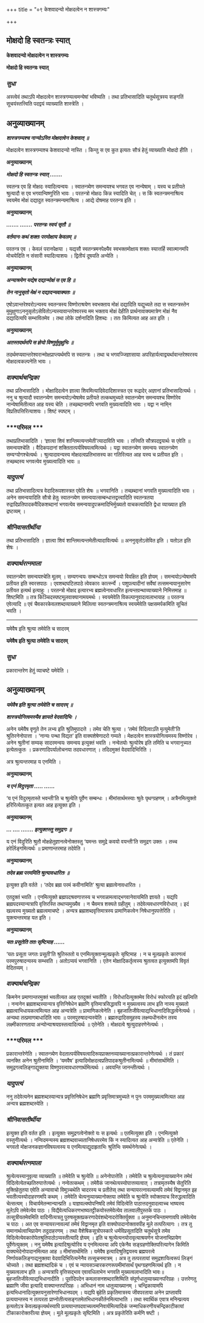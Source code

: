 +++
title = "०९ केशवादन्यो मोक्षदत्वेन न शास्त्रगम्यः"

+++


## मोक्षदो हि स्वतन्त्रः स्यात्

**केशवादन्यो मोक्षदत्वेन न शास्त्रगम्यः**

**मोक्षदो हि स्वतन्त्रः स्यात्**

### ***सुधा***

अस्त्वेवं तथाऽपि मोक्षदत्वेन शास्त्रगम्यत्वमन्येषां भविष्यति । तथा प्रतिभासादिति चतुर्थसूत्रस्य सङ्गतिं सूचयंस्तत्त्विति पदद्वयं व्याख्याति शास्त्रेति ।

## **अनुव्याख्यानम्**

***शास्त्रगम्यश्च नान्योऽस्ति मोक्षदत्वेन केशवात् ॥***

मोक्षदत्वेन शास्त्रगम्यश्च केशवादन्यो नास्ति । किन्तु स एव कुत इत्यतः सौत्रं हेतुं व्याख्याति मोक्षदो हीति ।

**अनुव्याख्यानम्**

***मोक्षदो हि स्वतन्त्रः स्यात् .......***

स्वतन्त्र एव हि मोक्षदः स्यादित्यन्वयः । स्वातन्त्र्येण समन्वयश्च भगवत एव नान्येषाम् । यस्य च प्रतीयते श्रुत्यादौ स एव भगवान्विष्णुरिति भावः । परतन्त्रो मोक्षदः किन्न स्यादिति चेत् । स किं स्वतन्त्रमनाश्रित्य स्वयमेव मोक्षं दद्यादुत स्वतन्त्रमन्यमाश्रित्य । आद्ये दोषमाह परतन्त्र इति ।

**अनुव्याख्यानम्**

***....... ....... परतन्त्रः स्वयं सृतौ ॥***

***वर्तमानः कथं शक्तः परमोक्षाय केवलम् ॥***

परतन्त्र एव । केवलं परानपेक्षया । यद्यसौ स्वतन्त्रमनपेक्ष्यैव स्वभक्तमोक्षाय शक्तः स्यात्तर्हि स्वात्मानमपि मोचयेदिति न संसारी स्यादित्याशयः । द्वितीयं दूषयति अन्येति ।

**अनुव्याख्यानम्**

***अन्याश्रयेण यद्येष दद्यान्मोक्षं स एव हि ॥***

***तेन नानुसृतो मेक्षं न दद्यादन्यवाक्यतः ॥***

एषोऽवान्तरेश्वरोऽन्यस्य स्वतन्त्रस्य विष्णोराश्रयेण स्वभक्ताय मोक्षं दद्यादिति यद्युच्यते तदा स स्वतन्त्रस्तेन मुमुक्षुणाऽननुसृतोऽसेवितोऽन्यस्यावान्तरेश्वरस्य मम भक्ताय मोक्षं देहीति प्रार्थनावाक्यमात्रेण मोक्षं नैव दद्यादित्यपि सम्भावितमेव । तथा लोके दर्शनादिति हिशब्दः । ततः किमित्यत आह अत इति ।

**अनुव्याख्यानम्**

***अतस्तदर्थमपि स ज्ञेयो विष्णुर्मुमुक्षुभिः ॥***

तदर्थमप्यवान्तरेश्वरान्मोक्षप्राप्त्यर्थमपि स स्वतन्त्रः । तथा च भगवज्जिज्ञासाया अपरिहार्यत्वाद्व्यर्थावान्तरेश्वरस्य मोक्षदत्वकल्पनेति भावः ।

### ***वाक्यार्थचन्द्रिका***

तथा प्रतिभासादिति । मोक्षादिदत्वेन ज्ञात्वा शिवमित्यादिवेदादिशास्त्रत एव रूद्रादेर् अज्ञानां प्रतिभासादित्यर्थः । ननु च श्रुत्यादौ स्वातन्त्र्येण समन्वयोऽन्येषामेव प्रतीयते तत्कथमुच्यते स्वातन्त्र्येण समन्वयश्च विष्णोरेव नान्येषामितीत्यत आह यस्य चेति । तच्छब्दानामपि भगवति मुख्यत्वादिति भावः । यद्वा न नामि्न विप्रतिपत्तिरित्याशयः । शिष्टं स्पष्टम् ।

### ***परिमल ***

तथाप्रतिभासादिति । ‘ज्ञात्वा शिवं शान्तिमत्यन्तमेती’त्यादाविति भावः । तत्त्विति सौत्रपदद्वयार्थः स एवेति ॥ समन्वयश्चेति । वैदिकपदानां शक्तितात्पर्यविषयत्वमित्यर्थः । यद्वा स्वातन्त्र्येण समन्वयः स्वातन्त्र्येण सम्यग्योगश्चेत्यर्थः । श्रुत्यादावन्यस्य मोक्षदत्वप्रतिभासस्य का गतिरित्यत आह यस्य च प्रतीयत इति । तच्छब्दस्य भगवत्येव मुख्यत्वादिति भावः ॥

### ***यादुपत्यं***

तथा प्रतिभासादित्यत्र वेदादिरूपशास्त्रत एवेति शेषः ॥ भगवानिति । तच्छब्दानां भगवति मुख्यत्वादिति भावः । अनेन समन्वयादिति सौत्रो हेतुः स्वातन्त्र्येण समन्वयात्सम्बन्धात्तद्वत्त्वादिति स्वतन्त्रतया रुद्रादिप्रतिपादकवैदिकशब्दानां भगवत्येव समन्वयादुपक्रमादिभिर्मुख्यतो वाचकत्वादिति द्वेधा व्याख्यात इति द्रष्टव्यम् ।

### ***श्रीनिवासतीर्थीया***

तथा प्रतिभासादिति । ज्ञात्वा शिवं शान्तिमत्यन्तमेतीत्यादावित्यर्थः ॥ अननुसृतोऽसेवित इति । यतोऽत इति शेषः ।

### ***वाक्यार्थरत्नमाला***

स्वातन्त्र्येण समन्वयश्चेति मूलम् । सम्यगन्वयः सम्बन्धोऽत्र समन्वयो विवक्षित इति ज्ञेयम् । समन्वयोऽन्येषामपि प्रतीयत इति स्वरसपाठः । एवशब्दघटितपाठे त्वेवकारः कार्त्स्न्ये । पशुपत्यादीनां सर्वेषां तत्समन्वयानुसारेण प्रतीयत इत्यर्थ इत्याहुः । परतन्त्रो मोक्षद इत्यारभ्य ब्रह्मत्वेनावधारित इत्यन्तग्रन्थाव्याख्याने निमित्तमाह ॥ शिष्टमिति ॥ तत्र किञ्चिदस्पष्टमूलवाक्यानामयमर्थः । स्वयमेवेति विकल्पानुवादत्वलाभायाह ॥ परतन्त्र एवेत्यादि ॥ एवं चैवकारकेवलशब्दव्याख्याने मिलित्वा स्वतन्त्रमनाश्रित्य स्वयमेवेति पक्षसमर्पकमिति सूचितं भवति ।

------------------------------------------------------------------------

यमेवैष इति श्रुत्या तमेवेति च सादरम्

**यमेवैष इति श्रुत्या तमेवेति च सादरम्**

### ***सुधा***

प्रकारान्तरेण हेतुं व्याचष्टे यमेवेति ।

## **अनुव्याख्यानम्**

***यमेवैष इति श्रुत्या तमेवेति च सादरम् ॥***

***शास्त्रयोनित्वमस्यैव ज्ञायते वेदवादिभिः ।***

अनेन यमेवैष वृणुते तेन लभ्य इति श्रुतिमुपादत्ते । तमेव चेति श्रुत्या । ‘तमेवं विदित्वाऽति मृत्युमेती’ति श्रुतिरनेनोपात्ता । ‘नान्यः पन्था विद्यत’ इति वाक्यशेषेणादरो गम्यते । मेक्षदत्वेन शास्त्रयोनित्वमस्य विष्णोरेव । अनेन श्रुतीनां सम्यक् सादरमन्वयः समन्वय इत्युक्तं भवति । नन्वेतयोः श्रुत्योरेष इति तमिति च भगवानुच्यत इत्येतत्कुतः । प्रकरणादिपर्यालोचनया तदवधारणात् । तदिदमुक्तं वेदवादिभिरिति ।

अत्र श्रुत्यन्तरमाह य एनमिति ।

**अनुव्याख्यानम्**

***य एनं विदुरमृता ..... ......***

‘य एनं विदुरमृतास्ते भवन्ती’ति च श्रुत्येति पूर्वेण सम्बन्धः । मीमांसार्थमस्याः श्रुतेः पृथग्ग्रहणम् । अत्रैनमित्युक्तो हरिरित्येतत्कुत इत्यत आह इत्युक्त इति ।

**अनुव्याख्यानम्**

***... .... ....... इत्युक्तस्तु समुद्रगः ॥***

य एनं विदुरिति श्रुतौ मोक्षहेतुज्ञानत्वेनोक्तस्तु ‘यमन्तः समुद्रे कवयो वयन्ती’ति समुद्रग उक्तः । तच्च हरेर्लिङ्गमित्यर्थः ॥ प्रमाणान्तरमाह तदेवेति ।

**अनुव्याख्यानम्**

***तदेव ब्रह्म परममिति श्रुत्यावधारितः ॥***

इत्युक्त इति वर्तते । ‘तदेव ब्रह्म परमं कवीनामिति’ श्रुत्या ब्रह्मत्वेनावधारितः ।

एतदुक्तं भवति । एनमित्युक्ते ब्रह्मपदश्रवणात्तस्य च भगवन्नामत्वाद्भगवानेवायमिति ज्ञायते । यद्यपि ब्रह्मपदस्यान्यत्रापि वृत्तिरस्ति तथाप्यमुख्यैव । न चैवमत्र शक्यते ग्रहीतुम् । तदेवेत्यवधारणविरोधात् । इदं खल्वस्य मुख्यतो ब्रह्मत्वमाचष्टे । अन्यत्र ब्रह्मशब्दवृत्तिमात्रस्य प्रामाणिकत्वेन निषेधानुपपत्तेरिति । युक्त्यन्तरमाह यत इति ।

**अनुव्याख्यानम्**

***यतः प्रसूतेति ततः सृष्टिमाह ......***

‘यतः प्रसूता जगतः प्रसूती’ति श्रुतिस्ततो य एनमित्युक्तान्मूलप्रकृतेः सृष्टिमाह । न च मूलप्रकृतेः कारणत्वं परमपुरुषादन्यस्य सम्भवति । अतोऽप्ययं भगवानिति । एतेन मोक्षादिकर्तृत्वस्य श्रुतत्वत इत्युक्तमपि विवृतं वेदितव्यम् ।

### ***वाक्यार्थचन्द्रिका***

किमनेन प्रमाणान्तरमुक्तं भवतीत्यत आह एतदुक्तं भवतीति । विरोधादित्युक्तमेव विरोधं स्फोरयति इदं खल्विति । नन्वनेन ब्रह्मशब्दस्यान्यत्र वृत्तिनिषेधेन ब्रह्मणि वृत्तिमात्रसिद्धावपि न मुख्यत्वस्य लाभ इति नास्य मुख्यतो ब्रह्मत्वाभिधायकत्वमित्यत आह अन्यत्रेति ॥ प्रामाणिकत्वेनेति । बृहजातिजीवेत्याद्यभिधानादिसिद्धत्वेनेत्यर्थः । अन्यथा तत्प्रमाणबाधादिति भावः ॥ परमपुरुषादन्यस्येति । ब्रह्मरुद्रादिसमूहस्य लक्ष्म्यधीनत्वेन तस्य लक्ष्मीकारणताया अन्योन्याश्रयग्रस्तत्वादित्यर्थः ॥ एतेनेति । मोक्षदत्वे श्रुत्युदाहरणेनेत्यर्थः ।

### ***परिमल ***

प्रकारान्तरेणेति । स्वातन्त्र्येण वेदतात्पर्यविषयत्वादिरूपप्राक्तनव्याख्यानात्प्रकारान्तरेणेत्यर्थः । तं प्रकारं व्यनक्ति अनेन श्रुतीनामिति । ‘यमवैष’ इत्यादिमोक्षदत्वप्रतिपादकश्रुतीनामित्यर्थः ॥ मीमांसार्थमिति । समुद्रगत्वलिङ्गाद्युक्तया विष्णुपरत्वावधारणार्थमित्यर्थः । अवयन्ति जानन्तीत्यर्थः ।

### ***यादुपत्यं***

ननु तदेवेत्यनेन ब्रह्मशब्दस्यान्यत्र प्रवृत्तिनिषेधेन ब्रह्मणि प्रवृत्तिमात्रमुच्यते न पुनः परममुख्यत्वमित्यत आह अन्यत्र ब्रह्मशब्दस्येति ।

### ***श्रीनिवासतीर्थीया***

इत्युक्त इति वर्तत इति । इत्युक्तः समुद्रगत्वेनोक्तो यः स इत्यर्थः ॥ एतमित्युक्त इति । एनमित्युक्ते वस्तुनीत्यर्थः । नन्विदमन्यस्य ब्रह्मशब्दवाच्यतानिषेधपरमेव किं न स्यादित्यत आह अन्यत्रेति ॥ एतेनेति । भगवतो मोक्षजनकज्ञानविषयत्वस्य य एनमित्याद्युदाहृताभिः श्रुतिभिः समर्थनेनेत्यर्थः ।

### ***वाक्यार्थरत्नमाला***

श्रुत्येत्यस्यानुवृत्या व्याख्याति ॥ तमेवेति च श्रुत्येति ॥ अनेनोपात्तेति । तमेवेति च श्रुत्येत्यनुव्याख्यानेन तमेवं विदित्वेत्येतच्छतिरुपात्तेत्यर्थः । नन्वेतत्कथम् । तमेवैकं जानथेत्यस्योपात्तव्यत्वात् । तत्रामृतस्यैष सेतुरिति मुक्तिहेतुतया एवेति अन्यावाचो विमुञ्चथेति चादरस्य च प्रतीतेस् तथा सन्यायरत्नावल्यामपि तमेवं विद्वानमृत इह भवतीत्यस्योदाहरणमपि कथम् । तमेवेति चेत्यनुव्याख्यानोक्तया तमेवेति च श्रुत्येति स्वोक्तयाच विरुद्धत्वादिति चेत्सत्यम् । विचार्यमेतन्मान्यान्प्रति ॥ याज्ञवल्क्योपनिषदि तमेवं विदित्वेति पाठात्तदनुवादत्वाच्च भाष्यस्य मूलेऽपि तमेवेत्येव पाठः । विद्यैवेत्यधिकरणभाष्यतट्टीकयोस्तमेवेत्येव तालवालीपुस्तके पाठः । तत्सूत्रीयतमेवमिति वादिनीत्यत्रतु पुरुषसूक्तप्रकरणादेवंशब्देनादरोक्तिर्युक्ता ॥ अनुमानचिन्तामणावपि तमेवेत्येव च पाठः । अत एव सन्यायरत्नावल्यां तमेवं विद्वानमृत इति वाक्योपादानोक्तावपीह मूले तत्परित्यागः । तत्र तु समानार्थत्वाभिप्रायेण तदुदाहरणम् । तथा वैशेषिकसूत्रोपस्कारे धर्मविप्रसूतादिति चतुर्थसूत्रे तमेव विदित्वेत्येवकारोपेतश्रुतिपाठोऽप्यस्तीत्यादि ज्ञेयम् । इति च श्रुत्येत्यनयोरावृत्याश्रयणेन योजनाभिप्रायेण पूर्वेणेत्युक्तम् । ननु यमेवैष इत्यादिश्रुत्योरिव य एनमित्यस्या अपि एकेनैव सङ्ग्रहणोक्तिपरित्यागेन किमिति वाक्यभेदेनोपादानमित्यत आह ॥ मीमांसार्थमिति । यमेवैष इत्यादिश्रुतिद्वयस्य ब्रह्मपरत्वे निर्णायकलिङ्गाद्यनुक्तवा वेदवादिभिरित्यनेनैव तत्सूचनमात्रम् । अत्र तु तत्परतायां समुद्रशायित्वरूपं लिङ्गं चोच्यते । तथा ब्रह्मशब्दादिकं च । एवं च न्यायसञ्चारकरणरूपमीमांसार्थं पृथग्ग्रहणमित्यर्थ इति । न मुख्यत्वलाभ इति ॥ अन्यत्रापि वृत्तिसद्भाव एवावधिलाभेन भगवति मुख्यत्वलाभादिति भावः॥ बृहजातिजीवेत्याद्यभिधानादीति । पूर्वादिपदेन कमलासनशब्दराशिष्विति संपूर्णधातुव्याख्यानपरिग्रहः । उत्तरेणतु ब्रह्माणि जीवा इत्यादि वाक्यान्तरपरिग्रहः । अभिधानं नाम धातुव्याख्यानम् । चन्द्रिकायामपि इत्यभिधानादित्युक्तयनुसारेणाभिधानपदम् । यद्यपि बृहेति प्रकृतिमात्रस्य जीवपरताया अनेन प्राप्तावपि प्रत्ययान्तस्य न तत्परता प्राप्नोतीत्यसङ्गतमेतभिधानकीर्तनमित्याभाति । तथा स्वार्थिक एवात्र मनिन्प्रत्यय इत्यतोऽत्र केवलप्रकृत्यर्थस्यापि प्रत्ययान्तपदवाच्यत्वमनिवार्यमित्यादिकं जन्माधिकरणीयचन्द्रिकाटीकायां टीकाकारोक्तरीत्या ज्ञेयम् । मूले मूलप्रकृतेः सृष्टिमिति । अत्र प्रकृतेरिति कर्मणि षष्टी ।

